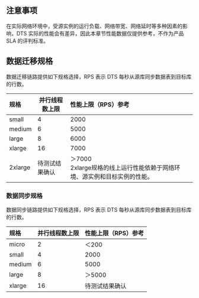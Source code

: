 ## 注意事项
在实际网络环境中，受源实例的运行负载、网络带宽、网络延时等多种因素的影响，DTS 实际的性能会有差异，因此本章节性能数据仅提供参考，不作为产品 SLA 的评判标准。

## 数据迁移规格

数据迁移链路提供如下规格选择，RPS 表示 DTS 每秒从源库同步数据表到目标库的行数。

| 规格    | 并行线程数上限 | 性能上限（RPS）参考                                          |
| :------ | -------------- | :----------------------------------------------------------- |
| small   | 4              | 2000                                                         |
| medium  | 6              | 5000                                                         |
| large   | 8              | 6000                                                         |
| xlarge  | 16             | 7000                                                         |
| 2xlarge | 待测试结果确认 | ＞7000<br><dx-alert infotype="explain" title="说明">2xlarge规格的线上运行性能依赖于网络环境、源实例和目标实例的性能。</dx-alert> |

### 数据同步规格

数据同步链路提供如下规格选择，RPS 表示 DTS 每秒从源库同步数据表到目标库的行数。

| 规格   | 并行线程数上限 | 性能上限（RPS）参考 |
| :----- | -------------- | :------------------ |
| micro  | 2              | ＜200               |
| small  | 4              | 2000                |
| medium | 6              | 5000                |
| large  | 8              | ＞5000              |
| xlarge | 16             | 待测试结果确认      |